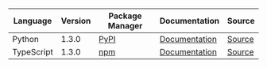 # 

|Language|Version|Package Manager|Documentation|Source|
|-|-|-|-|-|
|Python|1.3.0|[PyPI](https://pypi.org/project/groundx-python-sdk/1.3.0)|[Documentation](https://github.com/groundxai/groundx-sdks/tree/main/sdks/python/README.md)|[Source](https://github.com/groundxai/groundx-sdks/tree/main/sdks/python)|
|TypeScript|1.3.0|[npm](https://www.npmjs.com/package/groundx-typescript-sdk/v/1.3.0)|[Documentation](https://github.com/groundxai/groundx-sdks/tree/main/sdks/typescript/README.md)|[Source](https://github.com/groundxai/groundx-sdks/tree/main/sdks/typescript)|